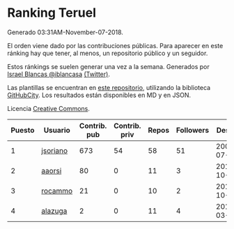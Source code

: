# Ranking Teruel

Generado 03:31AM-November-07-2018.

El orden viene dado por las contribuciones públicas. Para aparecer en este ránking hay que tener, al menos, un repositorio público y un seguidor.

Estos ránkings se suelen generar una vez a la semana. Generados por [Israel Blancas @iblancasa](https://github.com/iblancasa/) [(Twitter)](https://twitter.com/iblancasa).

Las plantillas se encuentran en [este repositorio](https://github.com/iblancasa/GH-Spanish-Ranking), utilizando la biblioteca [GitHubCity](https://github.com/iblancasa/GitHubCity). Los resultados están disponibles en MD y en JSON.

Licencia [Creative Commons](https://creativecommons.org/licenses/by/4.0/).

| Puesto   |  Usuario  | Contrib. pub | Contrib. priv |Repos| Followers | Desde |  Avatar  |
|----------|-----------|--------------|---------------|-----|-----------|-------|----------|
|1|[jsoriano](https://github.com/jsoriano)|673|54|58|51|2008-07-02|![jsoriano]()|
|2|[aaorsi](https://github.com/aaorsi)|80|0|11|3|2014-10-18|![aaorsi]()|
|3|[rocammo](https://github.com/rocammo)|21|0|10|2|2014-10-31|![rocammo]()|
|4|[alazuga](https://github.com/alazuga)|2|0|11|4|2014-03-04|![alazuga]()|
